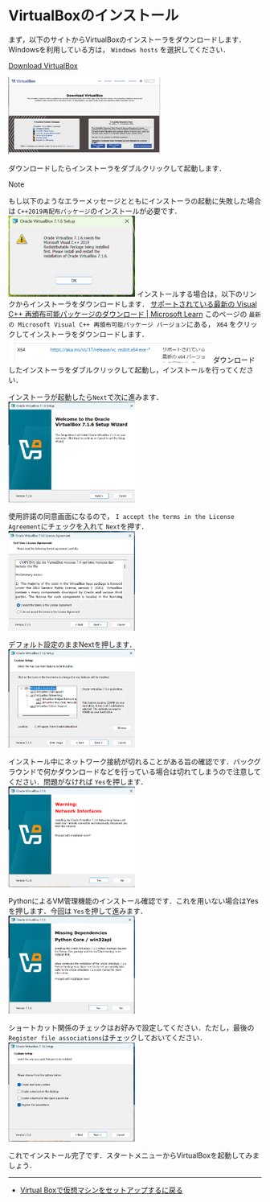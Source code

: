 # VirtualBoxのインストール
まず，以下のサイトからVirtualBoxのインストーラをダウンロードします．Windowsを利用している方は， `Windows hosts` を選択してください．

[Download VirtualBox](https://www.virtualbox.org/wiki/Downloads)

<img src="/imgs/vbox_download.png" width=60%>

ダウンロードしたらインストーラをダブルクリックして起動します．

> [!NOTE]
> もし以下のようなエラーメッセージとともにインストーラの起動に失敗した場合は `C++2019再配布パッケージ`のインストールが必要です．
> <img src="/imgs/vb_install0.png" width=50%>
> インストールする場合は，以下のリンクからインストーラをダウンロードします．
> [サポートされている最新の Visual C++ 再頒布可能パッケージのダウンロード | Microsoft Learn](https://learn.microsoft.com/ja-jp/cpp/windows/latest-supported-vc-redist?view=msvc-170)
> このページの `最新の Microsoft Visual C++ 再頒布可能パッケージ バージョン`にある， `X64` をクリックしてインストーラをダウンロードします．
> <img src="/imgs/Cpp2019dist.png" width=80%>
> ダウンロードしたインストーラをダブルクリックして起動し，インストールを行ってください．

インストーラが起動したら`Next`で次に進みます．
<img src="/imgs/vb_install1.png" width=50% />

使用許諾の同意画面になるので， `I accept the terms in the License Agreement`にチェックを入れて `Next`を押す．
<img src="/imgs/vb_install2.png" width=50%>

デフォルト設定のままNextを押します．
<img src="/imgs/vb_install3.png" width=50%>

インストール中にネットワーク接続が切れることがある旨の確認です．バックグラウンドで何かダウンロードなどを行っている場合は切れてしまうので注意してください．問題がなければ `Yes`を押します．
<img src="/imgs/vb_install4.png" width=50%>

PythonによるVM管理機能のインストール確認です．これを用いない場合はYesを押します．今回は `Yes`を押して進みます．
<img src="/imgs/vb_install5.png" width=50%>

ショートカット関係のチェックはお好みで設定してください．ただし，最後の `Register file associations`はチェックしておいてください．
<img src="/imgs/vb_install6.png" width=50%>

これでインストール完了です．スタートメニューからVirtualBoxを起動してみましょう．

---
- [Virtual Boxで仮想マシンをセットアップするに戻る](/windows/vbox.md)